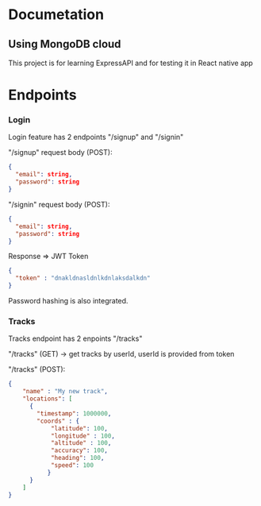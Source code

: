 # Documetation
## Using MongoDB cloud

This project is for learning ExpressAPI and for testing it in React native app

# Endpoints
### Login 

Login feature has 2 endpoints "/signup" and "/signin"

"/signup" request body (POST): 
```json
{
  "email": string,
  "password": string
}
```
"/signin" request body (POST): 
```json
{
  "email": string,
  "password": string
}
```

Response => JWT Token

```json
{
  "token" : "dnakldnasldnlkdnlaksdalkdn"
}
```
Password hashing is also integrated.

### Tracks

Tracks endpoint has 2 enpoints "/tracks"

"/tracks" (GET) -> get tracks by userId, userId is provided from token

"/tracks" (POST): 

```json
{
    "name" : "My new track",
    "locations": [
      {
        "timestamp": 1000000,
        "coords" : {
            "latitude": 100,
            "longitude" : 100,
            "altitude" : 100,
            "accuracy": 100,
            "heading": 100,
            "speed": 100
           }
      }
    ]
}
```
